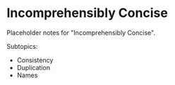 # Incomprehensibly Concise

Placeholder notes for "Incomprehensibly Concise".

Subtopics:
- Consistency
- Duplication
- Names
